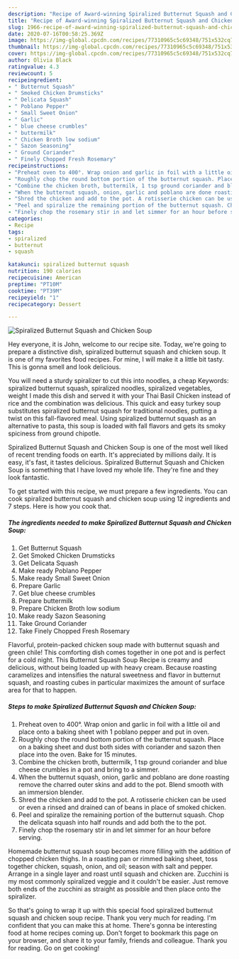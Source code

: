 ```yaml
---
description: "Recipe of Award-winning Spiralized Butternut Squash and Chicken Soup"
title: "Recipe of Award-winning Spiralized Butternut Squash and Chicken Soup"
slug: 1966-recipe-of-award-winning-spiralized-butternut-squash-and-chicken-soup
date: 2020-07-16T00:58:25.369Z
image: https://img-global.cpcdn.com/recipes/77310965c5c69348/751x532cq70/spiralized-butternut-squash-and-chicken-soup-recipe-main-photo.jpg
thumbnail: https://img-global.cpcdn.com/recipes/77310965c5c69348/751x532cq70/spiralized-butternut-squash-and-chicken-soup-recipe-main-photo.jpg
cover: https://img-global.cpcdn.com/recipes/77310965c5c69348/751x532cq70/spiralized-butternut-squash-and-chicken-soup-recipe-main-photo.jpg
author: Olivia Black
ratingvalue: 4.3
reviewcount: 5
recipeingredient:
- " Butternut Squash"
- " Smoked Chicken Drumsticks"
- " Delicata Squash"
- " Poblano Pepper"
- " Small Sweet Onion"
- " Garlic"
- " blue cheese crumbles"
- " buttermilk"
- " Chicken Broth low sodium"
- " Sazon Seasoning"
- " Ground Coriander"
- " Finely Chopped Fresh Rosemary"
recipeinstructions:
- "Preheat oven to 400°. Wrap onion and garlic in foil with a little oil and place onto a baking sheet with 1 poblano pepper and put in oven."
- "Roughly chop the round bottom portion of the butternut squash. Place on a baking sheet and dust both sides with coriander and sazon then place into the oven. Bake for 15 minutes."
- "Combine the chicken broth, buttermilk, 1 tsp ground coriander and blue cheese crumbles in a pot and bring to a simmer."
- "When the butternut squash, onion, garlic and poblano are done roasting remove the charred outer skins and add to the pot. Blend smooth with an immersion blender."
- "Shred the chicken and add to the pot. A rotisserie chicken can be used or even a rinsed and drained can of beans in place of smoked chicken."
- "Peel and spiralize the remaining portion of the butternut squash. Chop the delicata squash into half rounds and add both the to the pot."
- "Finely chop the rosemary stir in and let simmer for an hour before serving."
categories:
- Recipe
tags:
- spiralized
- butternut
- squash

katakunci: spiralized butternut squash 
nutrition: 190 calories
recipecuisine: American
preptime: "PT10M"
cooktime: "PT39M"
recipeyield: "1"
recipecategory: Dessert

---
```



![Spiralized Butternut Squash and Chicken Soup](https://img-global.cpcdn.com/recipes/77310965c5c69348/751x532cq70/spiralized-butternut-squash-and-chicken-soup-recipe-main-photo.jpg)

Hey everyone, it is John, welcome to our recipe site. Today, we're going to prepare a distinctive dish, spiralized butternut squash and chicken soup. It is one of my favorites food recipes. For mine, I will make it a little bit tasty. This is gonna smell and look delicious.

You will need a sturdy spiralizer to cut this into noodles, a cheap Keywords: spiralized butternut squash, spiralized noodles, spiralized vegetables, weight I made this dish and served it with your Thai Basil Chicken instead of rice and the combination was delicious. This quick and easy turkey soup substitutes spiralized butternut squash for traditional noodles, putting a twist on this fall-flavored meal. Using spiralized butternut squash as an alternative to pasta, this soup is loaded with fall flavors and gets its smoky spiciness from ground chipotle.

Spiralized Butternut Squash and Chicken Soup is one of the most well liked of recent trending foods on earth. It's appreciated by millions daily. It is easy, it's fast, it tastes delicious. Spiralized Butternut Squash and Chicken Soup is something that I have loved my whole life. They're fine and they look fantastic.


To get started with this recipe, we must prepare a few ingredients. You can cook spiralized butternut squash and chicken soup using 12 ingredients and 7 steps. Here is how you cook that.

<!--inarticleads1-->

##### The ingredients needed to make Spiralized Butternut Squash and Chicken Soup:

1. Get  Butternut Squash
1. Get  Smoked Chicken Drumsticks
1. Get  Delicata Squash
1. Make ready  Poblano Pepper
1. Make ready  Small Sweet Onion
1. Prepare  Garlic
1. Get  blue cheese crumbles
1. Prepare  buttermilk
1. Prepare  Chicken Broth low sodium
1. Make ready  Sazon Seasoning
1. Take  Ground Coriander
1. Take  Finely Chopped Fresh Rosemary


Flavorful, protein-packed chicken soup made with butternut squash and green chile! This comforting dish comes together in one pot and is perfect for a cold night. This Butternut Squash Soup Recipe is creamy and delicious, without being loaded up with heavy cream. Because roasting caramelizes and intensifies the natural sweetness and flavor in butternut squash, and roasting cubes in particular maximizes the amount of surface area for that to happen. 

<!--inarticleads2-->

##### Steps to make Spiralized Butternut Squash and Chicken Soup:

1. Preheat oven to 400°. Wrap onion and garlic in foil with a little oil and place onto a baking sheet with 1 poblano pepper and put in oven.
1. Roughly chop the round bottom portion of the butternut squash. Place on a baking sheet and dust both sides with coriander and sazon then place into the oven. Bake for 15 minutes.
1. Combine the chicken broth, buttermilk, 1 tsp ground coriander and blue cheese crumbles in a pot and bring to a simmer.
1. When the butternut squash, onion, garlic and poblano are done roasting remove the charred outer skins and add to the pot. Blend smooth with an immersion blender.
1. Shred the chicken and add to the pot. A rotisserie chicken can be used or even a rinsed and drained can of beans in place of smoked chicken.
1. Peel and spiralize the remaining portion of the butternut squash. Chop the delicata squash into half rounds and add both the to the pot.
1. Finely chop the rosemary stir in and let simmer for an hour before serving.


Homemade butternut squash soup becomes more filling with the addition of chopped chicken thighs. In a roasting pan or rimmed baking sheet, toss together chicken, squash, onion, and oil; season with salt and pepper. Arrange in a single layer and roast until squash and chicken are. Zucchini is my most commonly spiralized veggie and it couldn&#39;t be easier. Just remove both ends of the zucchini as straight as possible and then place onto the spiralizer. 

So that's going to wrap it up with this special food spiralized butternut squash and chicken soup recipe. Thank you very much for reading. I'm confident that you can make this at home. There's gonna be interesting food at home recipes coming up. Don't forget to bookmark this page on your browser, and share it to your family, friends and colleague. Thank you for reading. Go on get cooking!
